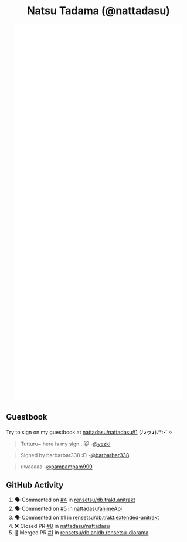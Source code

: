 <div align="center">

# Natsu Tadama (@nattadasu)

![Github Metrics](github-metrics.svg)
</div>

## Guestbook

Try to sign on my guestbook at [nattadasu/nattadasu#1](https://github.com/nattadasu/nattadasu/issues/1) (ﾉ◕ヮ◕)ﾉ\*:･ﾟ✧

<!--START:guestbook-->
> Tutturu~  here is my sign.. :smiley_cat: 
-[@yezki](https://github.com/yezki)

> Signed by barbarbar338 :D
-[@barbarbar338](https://github.com/barbarbar338)

> uwaaaaa
-[@pampampam999](https://github.com/pampampam999)
<!--END:guestbook-->

## GitHub Activity
<!--START_SECTION:activity-->
1. 🗣 Commented on [#4](https://github.com/rensetsu/db.trakt.anitrakt/issues/4#issuecomment-3233614283) in [rensetsu/db.trakt.anitrakt](https://github.com/rensetsu/db.trakt.anitrakt)
2. 🗣 Commented on [#5](https://github.com/nattadasu/animeApi/issues/5#issuecomment-3220977505) in [nattadasu/animeApi](https://github.com/nattadasu/animeApi)
3. 🗣 Commented on [#1](https://github.com/rensetsu/db.trakt.extended-anitrakt/pull/1#issuecomment-3197388446) in [rensetsu/db.trakt.extended-anitrakt](https://github.com/rensetsu/db.trakt.extended-anitrakt)
4. ❌ Closed PR [#8](undefined) in [nattadasu/nattadasu](https://github.com/nattadasu/nattadasu)
5. 🎉 Merged PR [#1](https://github.com/rensetsu/db.anidb.rensetsu-diorama/pull/1) in [rensetsu/db.anidb.rensetsu-diorama](https://github.com/rensetsu/db.anidb.rensetsu-diorama)
<!--END_SECTION:activity-->
